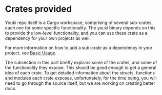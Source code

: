 # Crates provided

Youki repo itself is a Cargo workspace, comprising of several sub-crates, each one for some specific functionality. The youki binary depends on this to provide the low-level functionality, and you can use these crate as a dependency for your own projects as well.

For more information on how to add a sub-crate as a dependency in your project, see [Basic Usage](./basic_usage.md).

The subsection in this part briefly explains some of the crates, and some of the functionality they expose. This should be good enough to get a general idea of each crate. To get detailed information about the structs, functions and modules each crate exposes, unfortunately, for the time being, you will need to go through the source itself, but we are working on creating better docs.
